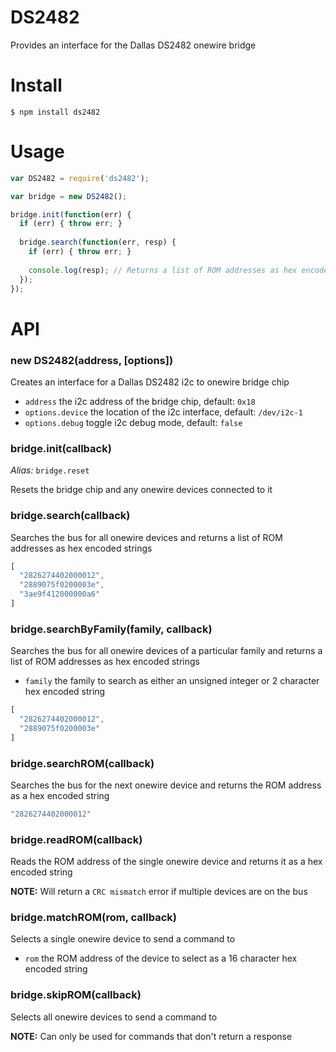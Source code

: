 # DS2482

Provides an interface for the Dallas DS2482 onewire bridge

# Install

```
$ npm install ds2482
```

# Usage

```js
var DS2482 = require('ds2482');

var bridge = new DS2482();

bridge.init(function(err) {
  if (err) { throw err; }
  
  bridge.search(function(err, resp) {
    if (err) { throw err; }
    
    console.log(resp); // Returns a list of ROM addresses as hex encoded strings
  });
});
```

# API

### new DS2482(address, [options])
Creates an interface for a Dallas DS2482 i2c to onewire bridge chip

* `address` the i2c address of the bridge chip, default: `0x18`
* `options.device` the location of the i2c interface, default: `/dev/i2c-1`
* `options.debug` toggle i2c debug mode, default: `false`

### bridge.init(callback)

_Alias:_ `bridge.reset`

Resets the bridge chip and any onewire devices connected to it

### bridge.search(callback)
Searches the bus for all onewire devices and returns a list of ROM addresses as hex encoded strings

```js
[
  "2826274402000012",
  "2889075f0200003e",
  "3ae9f412000000a6"
]
```

### bridge.searchByFamily(family, callback)
Searches the bus for all onewire devices of a particular family and returns a list of ROM addresses as hex encoded strings

* `family` the family to search as either an unsigned integer or 2 character hex encoded string

```js
[
  "2826274402000012",
  "2889075f0200003e"
]
```

### bridge.searchROM(callback)
Searches the bus for the next onewire device and returns the ROM address as a hex encoded string

```js
"2826274402000012"
```

### bridge.readROM(callback)
Reads the ROM address of the single onewire device and returns it as a hex encoded string

__NOTE:__ Will return a `CRC mismatch` error if multiple devices are on the bus

### bridge.matchROM(rom, callback)
Selects a single onewire device to send a command to

* `rom` the ROM address of the device to select as a 16 character hex encoded string

### bridge.skipROM(callback)
Selects all onewire devices to send a command to

__NOTE:__ Can only be used for commands that don't return a response
